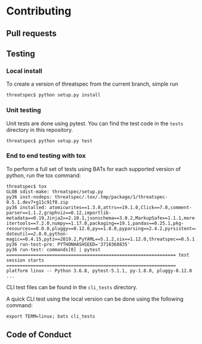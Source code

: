 # Contributing

## Pull requests

## Testing

### Local install

To create a version of threatspec from the current branch, simple run

```
threatspec$ python setup.py install
```

### Unit testing

Unit tests are done using pytest. You can find the test code in the `tests` directory in this repository.

```
threatspec$ python setup.py test
```

### End to end testing with tox

To perform a full set of tests using BATs for each supported version of python, run the tox command:

```
threatspec$ tox
GLOB sdist-make: threatspec/setup.py
py36 inst-nodeps: threatspec/.tox/.tmp/package/1/threatspec-0.5.1.dev7+g11c91f8.zip
py36 installed: atomicwrites==1.3.0,attrs==19.1.0,Click==7.0,comment-parser==1.1.2,graphviz==0.12,importlib-metadata==0.19,Jinja2==2.10.1,jsonschema==3.0.2,MarkupSafe==1.1.1,more-itertools==7.2.0,numpy==1.17.0,packaging==19.1,pandas==0.25.1,pkg-resources==0.0.0,pluggy==0.12.0,py==1.8.0,pyparsing==2.4.2,pyrsistent==0.15.4,pytest==5.1.1,python-dateutil==2.8.0,python-magic==0.4.15,pytz==2019.2,PyYAML==5.1.2,six==1.12.0,threatspec==0.5.1.dev7+g11c91f8,wcwidth==0.1.7,zipp==0.5.2
py36 run-test-pre: PYTHONHASHSEED='3710368835'
py36 run-test: commands[0] | pytest
=============================================================== test session starts ===============================================================
platform linux -- Python 3.6.8, pytest-5.1.1, py-1.8.0, pluggy-0.12.0
...
```

CLI test files can be found in the `cli_tests` directory.

A quick CLI test using the local version can be done using the following command:

```
export TERM=linux; bats cli_tests
```

## Code of Conduct
